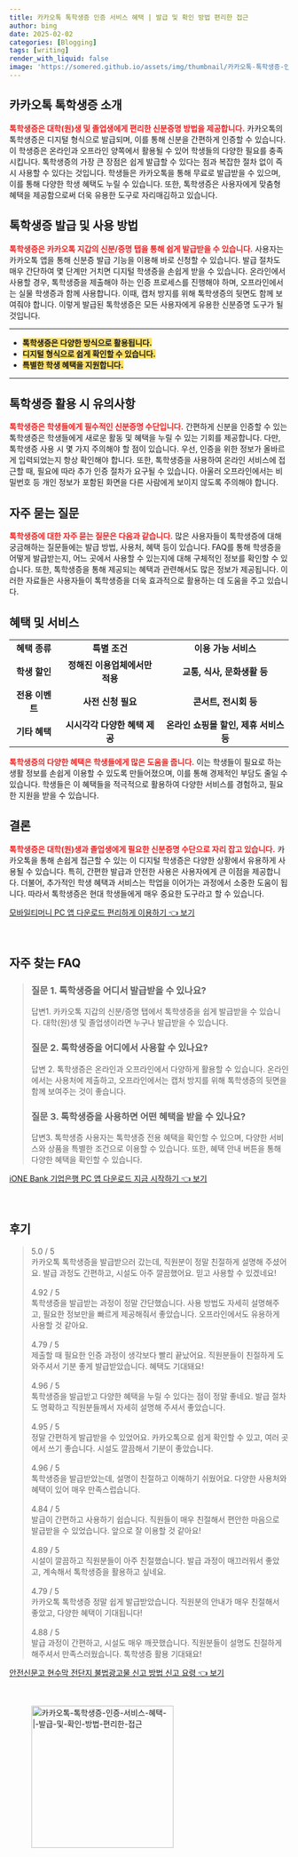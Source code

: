 ```yaml
---
title: 카카오톡 톡학생증 인증 서비스 혜택 | 발급 및 확인 방법 편리한 접근
author: bing
date: 2025-02-02
categories: [Blogging]
tags: [writing]
render_with_liquid: false
image: 'https://somered.github.io/assets/img/thumbnail/카카오톡-톡학생증-인증-서비스-혜택-|-발급-및-확인-방법-편리한-접근.webp'
---
```



<h2 id='카카오톡_톡학생증_소개'>카카오톡 톡학생증 소개</h2>

<p><b><span style="color: #ee2323;">톡학생증은 대학(원)생 및 졸업생에게 편리한 신분증명 방법을 제공합니다.</span></b> 카카오톡의 톡학생증은 디지털 형식으로 발급되며, 이를 통해 신분을 간편하게 인증할 수 있습니다. 이 학생증은 온라인과 오프라인 양쪽에서 활용될 수 있어 학생들의 다양한 필요를 충족시킵니다. 톡학생증의 가장 큰 장점은 쉽게 발급할 수 있다는 점과 복잡한 절차 없이 즉시 사용할 수 있다는 것입니다. 학생들은 카카오톡을 통해 무료로 발급받을 수 있으며, 이를 통해 다양한 학생 혜택도 누릴 수 있습니다. 또한, 톡학생증은 사용자에게 맞춤형 혜택을 제공함으로써 더욱 유용한 도구로 자리매김하고 있습니다.</p>

<h2 id='톡학생증_발급_및_사용_방법'>톡학생증 발급 및 사용 방법</h2>

<p><b><span style="color: #ee2323;">톡학생증은 카카오톡 지갑의 신분/증명 탭을 통해 쉽게 발급받을 수 있습니다.</span></b> 사용자는 카카오톡 앱을 통해 신분증 발급 기능을 이용해 바로 신청할 수 있습니다. 발급 절차도 매우 간단하여 몇 단계만 거치면 디지털 학생증을 손쉽게 받을 수 있습니다. 온라인에서 사용할 경우, 톡학생증을 제출해야 하는 인증 프로세스를 진행해야 하며, 오프라인에서는 실물 학생증과 함께 사용합니다. 이때, 캡처 방지를 위해 톡학생증의 뒷면도 함께 보여줘야 합니다. 이렇게 발급된 톡학생증은 모든 사용자에게 유용한 신분증명 도구가 될 것입니다.</p>

<hr />

<ul>
    <li><b><span style="background-color: #ffe066;">톡학생증은 다양한 방식으로 활용됩니다.</span></b></li>
    <li><b><span style="background-color: #ffe066;">디지털 형식으로 쉽게 확인할 수 있습니다.</span></b></li>
    <li><b><span style="background-color: #ffe066;">특별한 학생 혜택을 지원합니다.</span></b></li>
</ul>

<hr />

<h2 id='톡학생증_활용_시_유의사항'>톡학생증 활용 시 유의사항</h2>

<p><b><span style="color: #ee2323;">톡학생증은 학생들에게 필수적인 신분증명 수단입니다.</span></b> 간편하게 신분을 인증할 수 있는 톡학생증은 학생들에게 새로운 활동 및 혜택을 누릴 수 있는 기회를 제공합니다. 다만, 톡학생증 사용 시 몇 가지 주의해야 할 점이 있습니다. 우선, 인증을 위한 정보가 올바르게 입력되었는지 항상 확인해야 합니다. 또한, 톡학생증을 사용하여 온라인 서비스에 접근할 때, 필요에 따라 추가 인증 절차가 요구될 수 있습니다. 아울러 오프라인에서는 비밀번호 등 개인 정보가 포함된 화면을 다른 사람에게 보이지 않도록 주의해야 합니다.</p>

<h2 id='자주_묻는_질문'>자주 묻는 질문</h2>

<p><b><span style="color: #ee2323;">톡학생증에 대한 자주 묻는 질문은 다음과 같습니다.</span></b> 많은 사용자들이 톡학생증에 대해 궁금해하는 질문들에는 발급 방법, 사용처, 혜택 등이 있습니다. FAQ를 통해 학생증을 어떻게 발급받는지, 어느 곳에서 사용할 수 있는지에 대해 구체적인 정보를 확인할 수 있습니다. 또한, 톡학생증을 통해 제공되는 혜택과 관련해서도 많은 정보가 제공됩니다. 이러한 자료들은 사용자들이 톡학생증을 더욱 효과적으로 활용하는 데 도움을 주고 있습니다.</p>

<h2 id='혜택_및_서비스'>혜택 및 서비스</h2>

<table>
    <tr>
        <td style="text-align: center; height: 17px;"><b>혜택 종류</b></td>
        <td style="text-align: center; height: 17px;"><b>특별 조건</b></td>
        <td style="text-align: center; height: 17px;"><b>이용 가능 서비스</b></td>
    </tr>
    <tr>
        <td style="text-align: center; height: 17px;"><b>학생 할인</b></td>
        <td style="text-align: center; height: 17px;"><b>정해진 이용업체에서만 적용</b></td>
        <td style="text-align: center; height: 17px;"><b>교통, 식사, 문화생활 등</b></td>
    </tr>
    <tr>
        <td style="text-align: center; height: 17px;"><b>전용 이벤트</b></td>
        <td style="text-align: center; height: 17px;"><b>사전 신청 필요</b></td>
        <td style="text-align: center; height: 17px;"><b>콘서트, 전시회 등</b></td>
    </tr>
    <tr>
        <td style="text-align: center; height: 17px;"><b>기타 혜택</b></td>
        <td style="text-align: center; height: 17px;"><b>시시각각 다양한 혜택 제공</b></td>
        <td style="text-align: center; height: 17px;"><b>온라인 쇼핑몰 할인, 제휴 서비스 등</b></td>
    </tr>
</table>

<p><b><span style="color: #ee2323;">톡학생증의 다양한 혜택은 학생들에게 많은 도움을 줍니다.</span></b> 이는 학생들이 필요로 하는 생활 정보를 손쉽게 이용할 수 있도록 만들어졌으며, 이를 통해 경제적인 부담도 줄일 수 있습니다. 학생들은 이 혜택들을 적극적으로 활용하여 다양한 서비스를 경험하고, 필요한 지원을 받을 수 있습니다.</p>

<h2 id='결론'>결론</h2>

<p><b><span style="color: #ee2323;">톡학생증은 대학(원)생과 졸업생에게 필요한 신분증명 수단으로 자리 잡고 있습니다.</span></b> 카카오톡을 통해 손쉽게 접근할 수 있는 이 디지털 학생증은 다양한 상황에서 유용하게 사용될 수 있습니다. 특히, 간편한 발급과 안전한 사용은 사용자에게 큰 이점을 제공합니다. 더불어, 추가적인 학생 혜택과 서비스는 학업을 이어가는 과정에서 소중한 도움이 됩니다. 따라서 톡학생증은 현대 학생들에게 매우 중요한 도구라고 할 수 있습니다.</p>


<p><a class="click-button" title="모바일티머니 PC 앱 다운로드 편리하게 이용하기" href="https://somered.github.io/posts/%EB%AA%A8%EB%B0%94%EC%9D%BC%ED%8B%B0%EB%A8%B8%EB%8B%88-PC-%EC%95%B1-%EB%8B%A4%EC%9A%B4%EB%A1%9C%EB%93%9C-%ED%8E%B8%EB%A6%AC%ED%95%98%EA%B2%8C-%EC%9D%B4%EC%9A%A9%ED%95%98%EA%B8%B0/" rel="dofollow">모바일티머니 PC 앱 다운로드 편리하게 이용하기 👈 보기</a></p><br>
<h2 id='자주_찾는_FAQ'>자주 찾는 FAQ</h2>
<div itemscope="" itemtype="https://schema.org/FAQPage"> 
<blockquote> 
<div itemscope="" itemprop="mainEntity" itemtype="https://schema.org/Question"> 
<h3 itemprop="name">질문 1. 톡학생증을 어디서 발급받을 수 있나요?</h3> 
<div itemscope="" itemprop="acceptedAnswer" itemtype="https://schema.org/Answer"> 
<span itemprop="text"> 
<p>답변1. 카카오톡 지갑의 신분/증명 탭에서 톡학생증을 쉽게 발급받을 수 있습니다. 대학(원)생 및 졸업생이라면 누구나 발급받을 수 있습니다.</p> 
</span> 
</div> 
</div> 
<div itemscope="" itemprop="mainEntity" itemtype="https://schema.org/Question"> 
<h3 itemprop="name">질문 2. 톡학생증을 어디에서 사용할 수 있나요?</h3> 
<div itemscope="" itemprop="acceptedAnswer" itemtype="https://schema.org/Answer"> 
<span itemprop="text"> 
<p>답변 2. 톡학생증은 온라인과 오프라인에서 다양하게 활용할 수 있습니다. 온라인에서는 사용처에 제출하고, 오프라인에서는 캡처 방지를 위해 톡학생증의 뒷면을 함께 보여주는 것이 좋습니다.</p> 
</span> 
</div> 
</div> 
<div itemscope="" itemprop="mainEntity" itemtype="https://schema.org/Question"> 
<h3 itemprop="name">질문 3. 톡학생증을 사용하면 어떤 혜택을 받을 수 있나요?</h3> 
<div itemscope="" itemprop="acceptedAnswer" itemtype="https://schema.org/Answer"> 
<span itemprop="text"> 
<p>답변3. 톡학생증 사용자는 톡학생증 전용 혜택을 확인할 수 있으며, 다양한 서비스와 상품을 특별한 조건으로 이용할 수 있습니다. 또한, 혜택 안내 버튼을 통해 다양한 혜택을 확인할 수 있습니다.</p> 
</span> 
</div> 
</div> 
</blockquote> 
</div>
<p><a class="click-button" title="iONE Bank 기업은행 PC 앱 다운로드 지금 시작하기" href="https://somered.github.io/posts/iONE-Bank-%EA%B8%B0%EC%97%85%EC%9D%80%ED%96%89-PC-%EC%95%B1-%EB%8B%A4%EC%9A%B4%EB%A1%9C%EB%93%9C-%EC%A7%80%EA%B8%88-%EC%8B%9C%EC%9E%91%ED%95%98%EA%B8%B0/" rel="dofollow">iONE Bank 기업은행 PC 앱 다운로드 지금 시작하기 👈 보기</a></p><br>
<h2 id='후기'>후기</h2>
<div itemscope itemtype="https://schema.org/Product">
  <blockquote>
  <div itemprop="review" itemscope itemtype="https://schema.org/Review">
      <div itemprop="reviewRating" itemscope itemtype="https://schema.org/Rating"> <span itemprop="ratingValue">5.0</span> / <span itemprop="bestRating">5</span> </div>
      <span itemprop="reviewBody">카카오톡 톡학생증을 발급받으러 갔는데, 직원분이 정말 친절하게 설명해 주셨어요. 발급 과정도 간편하고, 시설도 아주 깔끔했어요. 믿고 사용할 수 있겠네요!</span>
  </div>
  <br>
  <div itemprop="review" itemscope itemtype="https://schema.org/Review">
      <div itemprop="reviewRating" itemscope itemtype="https://schema.org/Rating"> <span itemprop="ratingValue">4.92</span> / <span itemprop="bestRating">5</span> </div>
      <span itemprop="reviewBody">톡학생증을 발급받는 과정이 정말 간단했습니다. 사용 방법도 자세히 설명해주고, 필요한 정보만을 빠르게 제공해줘서 좋았습니다. 오프라인에서도 유용하게 사용할 것 같아요.</span>
  </div>
  <br>
  <div itemprop="review" itemscope itemtype="https://schema.org/Review">
      <div itemprop="reviewRating" itemscope itemtype="https://schema.org/Rating"> <span itemprop="ratingValue">4.79</span> / <span itemprop="bestRating">5</span> </div>
      <span itemprop="reviewBody">제출할 때 필요한 인증 과정이 생각보다 빨리 끝났어요. 직원분들이 친절하게 도와주셔서 기분 좋게 발급받았습니다. 혜택도 기대돼요!</span>
  </div>
  <br>
  <div itemprop="review" itemscope itemtype="https://schema.org/Review">
      <div itemprop="reviewRating" itemscope itemtype="https://schema.org/Rating"> <span itemprop="ratingValue">4.96</span> / <span itemprop="bestRating">5</span> </div>
      <span itemprop="reviewBody">톡학생증을 발급받고 다양한 혜택을 누릴 수 있다는 점이 정말 좋네요. 발급 절차도 명확하고 직원분들께서 자세히 설명해 주셔서 좋았습니다.</span>
  </div>
  <br>
  <div itemprop="review" itemscope itemtype="https://schema.org/Review">
      <div itemprop="reviewRating" itemscope itemtype="https://schema.org/Rating"> <span itemprop="ratingValue">4.95</span> / <span itemprop="bestRating">5</span> </div>
      <span itemprop="reviewBody">정말 간편하게 발급받을 수 있었어요. 카카오톡으로 쉽게 확인할 수 있고, 여러 곳에서 쓰기 좋습니다. 시설도 깔끔해서 기분이 좋았습니다.</span>
  </div>
  <br>
  <div itemprop="review" itemscope itemtype="https://schema.org/Review">
      <div itemprop="reviewRating" itemscope itemtype="https://schema.org/Rating"> <span itemprop="ratingValue">4.96</span> / <span itemprop="bestRating">5</span> </div>
      <span itemprop="reviewBody">톡학생증을 발급받았는데, 설명이 친절하고 이해하기 쉬웠어요. 다양한 사용처와 혜택이 있어 매우 만족스럽습니다.</span>
  </div>
  <br>
  <div itemprop="review" itemscope itemtype="https://schema.org/Review">
      <div itemprop="reviewRating" itemscope itemtype="https://schema.org/Rating"> <span itemprop="ratingValue">4.84</span> / <span itemprop="bestRating">5</span> </div>
      <span itemprop="reviewBody">발급이 간편하고 사용하기 쉽습니다. 직원들이 매우 친절해서 편안한 마음으로 발급받을 수 있었습니다. 앞으로 잘 이용할 것 같아요!</span>
  </div>
  <br>
  <div itemprop="review" itemscope itemtype="https://schema.org/Review">
      <div itemprop="reviewRating" itemscope itemtype="https://schema.org/Rating"> <span itemprop="ratingValue">4.89</span> / <span itemprop="bestRating">5</span> </div>
      <span itemprop="reviewBody">시설이 깔끔하고 직원분들이 아주 친절했습니다. 발급 과정이 매끄러워서 좋았고, 계속해서 톡학생증을 활용하고 싶네요.</span>
  </div>
  <br>
  <div itemprop="review" itemscope itemtype="https://schema.org/Review">
      <div itemprop="reviewRating" itemscope itemtype="https://schema.org/Rating"> <span itemprop="ratingValue">4.79</span> / <span itemprop="bestRating">5</span> </div>
      <span itemprop="reviewBody">카카오톡 톡학생증 정말 쉽게 발급받았습니다. 직원분의 안내가 매우 친절해서 좋았고, 다양한 혜택이 기대됩니다!</span>
  </div>
  <br>
  <div itemprop="review" itemscope itemtype="https://schema.org/Review">
      <div itemprop="reviewRating" itemscope itemtype="https://schema.org/Rating"> <span itemprop="ratingValue">4.88</span> / <span itemprop="bestRating">5</span> </div>
      <span itemprop="reviewBody">발급 과정이 간편하고, 시설도 매우 깨끗했습니다. 직원분들이 설명도 친절하게 해주셔서 만족스러웠습니다. 톡학생증 활용 기대돼요!</span>
  </div>
  </blockquote>
</div>
<p><a class="click-button" title="안전신문고 현수막 전단지 불법광고물 신고 방법 신고 요령" href="https://somered.github.io/posts/%EC%95%88%EC%A0%84%EC%8B%A0%EB%AC%B8%EA%B3%A0-%ED%98%84%EC%88%98%EB%A7%89-%EC%A0%84%EB%8B%A8%EC%A7%80-%EB%B6%88%EB%B2%95%EA%B4%91%EA%B3%A0%EB%AC%BC-%EC%8B%A0%EA%B3%A0-%EB%B0%A9%EB%B2%95-%EC%8B%A0%EA%B3%A0-%EC%9A%94%EB%A0%B9/" rel="dofollow">안전신문고 현수막 전단지 불법광고물 신고 방법 신고 요령 👈 보기</a></p><br>
<figure class="image"><img src="https://somered.github.io/assets/img/thumbnail/카카오톡-톡학생증-인증-서비스-혜택-|-발급-및-확인-방법-편리한-접근.webp" alt="카카오톡-톡학생증-인증-서비스-혜택-|-발급-및-확인-방법-편리한-접근" width="256" height="256"></figure>